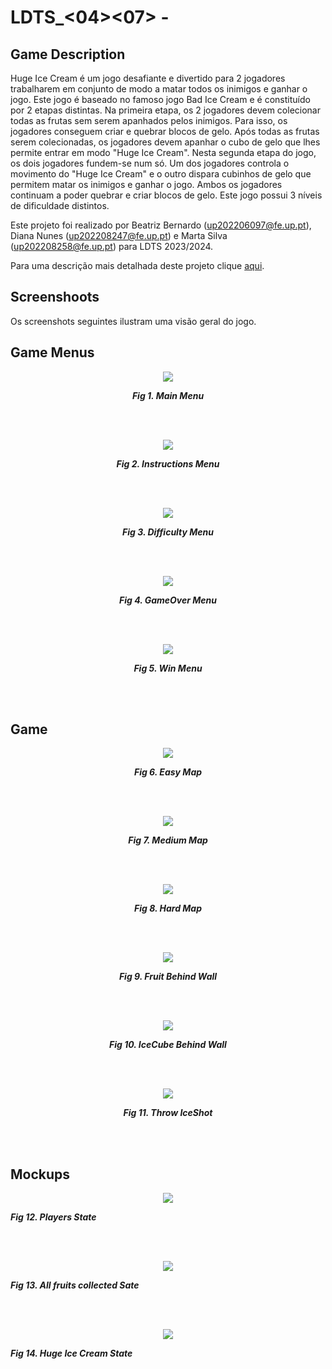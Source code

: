 # LDTS_<04><07> - <Huge Ice Cream>

## Game Description 


Huge Ice Cream é um jogo desafiante e divertido para 2 jogadores trabalharem em conjunto de modo a matar todos os inimigos e ganhar o jogo. Este jogo é baseado no famoso jogo Bad Ice Cream e é constituído por 2 etapas distintas. Na primeira etapa, os 2 jogadores devem colecionar todas as frutas sem serem apanhados pelos inimigos. Para isso, os jogadores conseguem criar e quebrar blocos de gelo. Após todas as frutas serem colecionadas, os jogadores devem apanhar o cubo de gelo que lhes permite entrar em modo "Huge Ice Cream". Nesta segunda etapa do jogo, os dois jogadores fundem-se num só. Um dos jogadores controla o movimento do "Huge Ice Cream" e o outro dispara cubinhos de gelo que permitem matar os inimigos e ganhar o jogo. Ambos os jogadores continuam a poder quebrar e criar blocos de gelo. Este jogo possui 3 níveis de dificuldade distintos.

Este projeto foi realizado por Beatriz Bernardo (up202206097@fe.up.pt), Diana Nunes (up202208247@fe.up.pt) e Marta Silva (up202208258@fe.up.pt) para LDTS 2023/2024.

Para uma descrição mais detalhada deste projeto clique [aqui](./docs/README.md).

## Screenshoots

Os screenshots seguintes ilustram uma visão geral do jogo.

## Game Menus

<p align="center" justify="center">
  <img src="docs/Menus/MainMenu.png"/>
</p>
<p align="center">  
  <b><i>Fig 1. Main Menu </i></b>
</p>

<br>
<br />

<p align="center" justify="center">
  <img src="docs/Menus/InstructionsMenu.png"/>
</p>
<p align="center">  
  <b><i>Fig 2. Instructions Menu </i></b>
</p>

<br>
<br />

<p align="center" justify="center">
  <img src="docs/Menus/DifficultyMenu.png"/>
</p>
<p align="center">  
  <b><i>Fig 3. Difficulty Menu </i></b>
</p>

<br>
<br />

<p align="center" justify="center">
  <img src="docs/Menus/GameOver.png"/>
</p>
<p align="center">  
  <b><i>Fig 4. GameOver Menu </i></b>
</p>

<br>
<br />

<p align="center" justify="center">
  <img src="docs/Menus/WinMenu.png"/>
</p>
<p align="center">  
  <b><i>Fig 5. Win Menu </i></b>
</p>

<br>
<br />

## Game

<p align="center" justify="center">
  <img src="docs/Game/EasyMap.png"/>
</p>
<p align="center">  
  <b><i>Fig 6. Easy Map </i></b>
</p>

<br>
<br />

<p align="center" justify="center">
  <img src="docs/Game/MediumMap.png"/>
</p>
<p align="center">  
  <b><i>Fig 7. Medium Map </i></b>
</p>

<br>
<br />

<p align="center" justify="center">
  <img src="docs/Game/HardMap.png"/>
</p>
<p align="center">  
  <b><i>Fig 8. Hard Map </i></b>
</p>

<br>
<br />

<p align="center" justify="center">
  <img src="docs/Game/FruitBehindWall.png"/>
</p>
<p align="center">  
  <b><i>Fig 9. Fruit Behind Wall </i></b>
</p>

<br>
<br />

<p align="center" justify="center">
  <img src="docs/Game/IceCubeBehindWall.png"/>
</p>
<p align="center">  
  <b><i>Fig 10. IceCube Behind Wall </i></b>
</p>

<br>
<br />

<p align="center" justify="center">
  <img src="docs/Game/ThrowIceShot.png"/>
</p>
<p align="center">  
  <b><i>Fig 11. Throw IceShot </i></b>
</p>

<br>
<br />

## Mockups

<p align="center" justify="center">
  <img src="docs/Mockups/Normal_gameplay.png"/>
</p>
<p align="center">  

  <b><i>Fig 12. Players State </i></b>
</p>

<br>
<br />

<p align="center" justify="center">
  <img src="docs/Mockups/AllFruitsPickedUp_GetIceCube.png"/>
</p>
<p align="center">  

  <b><i>Fig 13. All fruits collected Sate </i></b>
</p>

<br>
<br />

<p align="center" justify="center">
  <img src="docs/Mockups/HugeIceCream_gameplay.png"/>
</p>
<p align="center">  

  <b><i>Fig 14. Huge Ice Cream State </i></b>
</p>

<br>
<br />
